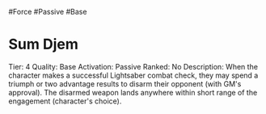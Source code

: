 #Force 
#Passive 
#Base 


# Sum Djem
Tier: 4
Quality: Base
Activation: Passive
Ranked: No
Description: When the character makes a successful Lightsaber combat check, they may spend a triumph or two advantage results to disarm their opponent (with GM's approval). The disarmed weapon lands anywhere within short range of the engagement (character's choice).